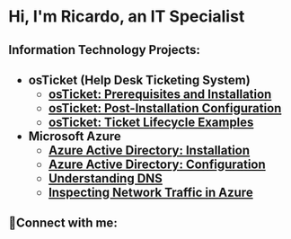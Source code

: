<h1>Hi, I'm Ricardo, an IT Specialist 
<h2>Information Technology Projects:<h2>

- <b>osTicket (Help Desk Ticketing System)</b>
  - [osTicket: Prerequisites and Installation](https://github.com/ricmarcano/osTicket-Prerequisites.git) 
  - [osTicket: Post-Installation Configuration](https://github.com/ricmarcano/osTicket-post-installation.git)
  - [osTicket: Ticket Lifecycle Examples](https://github.com/ricmarcano/osTicket-Ticket-Lifecycle.git)
- <b>Microsoft Azure</b>
  - [Azure Active Directory: Installation](https://github.com/ricmarcano/Azure-Active-Directory-Installation.git)
  - [Azure Active Directory: Configuration](https://github.com/ricmarcano/Azure-Active-Directory-Configuration.git)
  - [Understanding DNS](https://github.com/ricmarcano/Understanding-DNS.git)
  - [Inspecting Network Traffic in Azure](https://github.com/ricmarcano/Network-Security-Groups.git)
 
<h2>🤳Connect with me:</h2>



